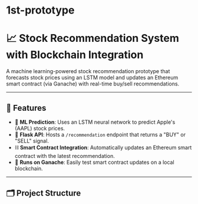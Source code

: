 # 1st-prototype
# 📈 Stock Recommendation System with Blockchain Integration

A machine learning-powered stock recommendation prototype that forecasts stock prices using an LSTM model and updates an Ethereum smart contract (via Ganache) with real-time buy/sell recommendations.

---

## 🚀 Features

- 🔮 **ML Prediction**: Uses an LSTM neural network to predict Apple's (AAPL) stock prices.
- 🧠 **Flask API**: Hosts a `/recommendation` endpoint that returns a "BUY" or "SELL" signal.
- ⛓️ **Smart Contract Integration**: Automatically updates an Ethereum smart contract with the latest recommendation.
- 🧪 **Runs on Ganache**: Easily test smart contract updates on a local blockchain.

---

## 🗂 Project Structure

